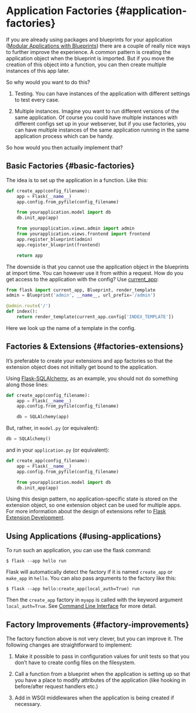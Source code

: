 # Application Factories {#application-factories}

If you are already using packages and blueprints for your application ([Modular Applications with Blueprints](https://flask.palletsprojects.com/en/2.3.x/blueprints/)) there are a couple of really nice ways to further improve the experience. A common pattern is creating the application object when the blueprint is imported. But if you move the creation of this object into a function, you can then create multiple instances of this app later.

So why would you want to do this?

1. Testing. You can have instances of the application with different settings to test every case.

2. Multiple instances. Imagine you want to run different versions of the same application. Of course you could have multiple instances with different configs set up in your webserver, but if you use factories, you can have multiple instances of the same application running in the same application process which can be handy.

So how would you then actually implement that?

## Basic Factories {#basic-factories}

The idea is to set up the application in a function. Like this:

```python
def create_app(config_filename):
    app = Flask(__name__)
    app.config.from_pyfile(config_filename)

    from yourapplication.model import db
    db.init_app(app)

    from yourapplication.views.admin import admin
    from yourapplication.views.frontend import frontend
    app.register_blueprint(admin)
    app.register_blueprint(frontend)

    return app
```

The downside is that you cannot use the application object in the blueprints at import time. You can however use it from within a request. How do you get access to the application with the config? Use [current_app](https://flask.palletsprojects.com/en/2.3.x/api/#flask.current_app):

```python
from flask import current_app, Blueprint, render_template
admin = Blueprint('admin', __name__, url_prefix='/admin')

@admin.route('/')
def index():
    return render_template(current_app.config['INDEX_TEMPLATE'])
```

Here we look up the name of a template in the config.

## Factories & Extensions {#factories-extensions}

It’s preferable to create your extensions and app factories so that the extension object does not initially get bound to the application.

Using [Flask-SQLAlchemy](https://flask-sqlalchemy.palletsprojects.com/), as an example, you should not do something along those lines:

```python
def create_app(config_filename):
    app = Flask(__name__)
    app.config.from_pyfile(config_filename)

    db = SQLAlchemy(app)
```

But, rather, in `model.py` (or equivalent):

```python
db = SQLAlchemy()
```

and in your `application.py` (or equivalent):

```python
def create_app(config_filename):
    app = Flask(__name__)
    app.config.from_pyfile(config_filename)

    from yourapplication.model import db
    db.init_app(app)
```

Using this design pattern, no application-specific state is stored on the extension object, so one extension object can be used for multiple apps. For more information about the design of extensions refer to [Flask Extension Development](https://flask.palletsprojects.com/en/2.3.x/extensiondev/).

## Using Applications {#using-applications}

To run such an application, you can use the flask command:

```shell
$ flask --app hello run
```

Flask will automatically detect the factory if it is named `create_app` or `make_app` in `hello`. You can also pass arguments to the factory like this:

```shell
$ flask --app hello:create_app(local_auth=True) run
```

Then the `create_app` factory in `myapp` is called with the keyword argument `local_auth=True`. See [Command Line Interface](https://flask.palletsprojects.com/en/2.3.x/cli/) for more detail.

## Factory Improvements {#factory-improvements}

The factory function above is not very clever, but you can improve it. The following changes are straightforward to implement:

1. Make it possible to pass in configuration values for unit tests so that you don’t have to create config files on the filesystem.

2. Call a function from a blueprint when the application is setting up so that you have a place to modify attributes of the application (like hooking in before/after request handlers etc.)

3. Add in WSGI middlewares when the application is being created if necessary.
